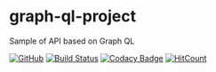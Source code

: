 # graph-ql-project
Sample of API based on Graph QL

[![GitHub](https://img.shields.io/github/license/mashape/apistatus.svg)](https://github.com/BurhanH/graph-ql-project/blob/master/LICENSE)
[![Build Status](https://travis-ci.org/BurhanH/graph-ql-project.svg?branch=master)](https://travis-ci.org/BurhanH/graph-ql-project)
[![Codacy Badge](https://api.codacy.com/project/badge/Grade/ef20645e39cd4457bf5df8ef48280bb9)](https://www.codacy.com/app/BurhanH/graph-ql-project?utm_source=github.com&amp;utm_medium=referral&amp;utm_content=BurhanH/graph-ql-project&amp;utm_campaign=Badge_Grade)
[![HitCount](http://hits.dwyl.com/BurhanH/graph-ql-project.svg)](http://hits.dwyl.com/BurhanH/graph-ql-project)
